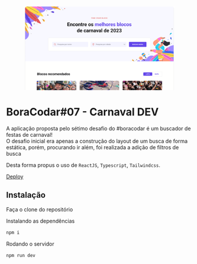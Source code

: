 <p align="center">
    <img alt="Projeto" src="./public/CapaGit.png" width="80%">
</p>


# BoraCodar#07 - Carnaval DEV
A aplicação proposta pelo sétimo desafio do #boracodar é um buscador de festas de carnaval! <br>
O desafio inicial era apenas a construção do layout de um busca de forma estática, porém, procurando ir além, foi realizada a adição de filtros de busca<br>

Desta forma propus o uso de `ReactJS`, `Typescript`, `Tailwindcss`.

[Deploy](https://rs-bora-codar-event-ugrd.vercel.app/)

## Instalação
Faça o clone do repositório

Instalando as dependências
```bash
npm i
```

Rodando o servidor
```bash
npm run dev
```